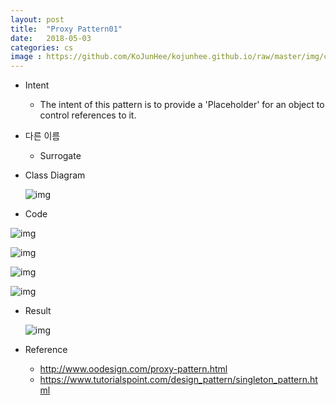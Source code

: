 ```yaml
---
layout: post
title:  "Proxy Pattern01"
date:   2018-05-03
categories: cs
image : https://github.com/KoJunHee/kojunhee.github.io/raw/master/img/cs_img.jpg
---
```


- Intent

  - The intent of this pattern is to provide a 'Placeholder' for an object to control references to it.

- 다른 이름 

  - Surrogate			

- Class Diagram

  ![img](https://github.com/KoJunHee/kojunhee.github.io/raw/master/img/proxyUML.png)


- Code

![img](https://github.com/KoJunHee/kojunhee.github.io/raw/master/img/proxy01.png)

![img](https://github.com/KoJunHee/kojunhee.github.io/raw/master/img/proxy02.png)

![img](https://github.com/KoJunHee/kojunhee.github.io/raw/master/img/proxy03.png)

![img](https://github.com/KoJunHee/kojunhee.github.io/raw/master/img/proxy04.png)

- Result

  ![img](https://github.com/KoJunHee/kojunhee.github.io/raw/master/img/proxyResult.png)

- Reference

  - <http://www.oodesign.com/proxy-pattern.html>
  - <https://www.tutorialspoint.com/design_pattern/singleton_pattern.html>



